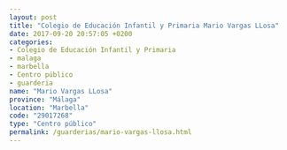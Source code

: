 ```yaml
---
layout: post
title: "Colegio de Educación Infantil y Primaria Mario Vargas LLosa"
date: 2017-09-20 20:57:05 +0200
categories:
- Colegio de Educación Infantil y Primaria
- malaga
- marbella
- Centro público
- guarderia
name: "Mario Vargas LLosa"
province: "Málaga"
location: "Marbella"
code: "29017268"
type: "Centro público"
permalink: /guarderias/mario-vargas-llosa.html
---
```

